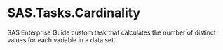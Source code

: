 # SAS.Tasks.Cardinality
SAS Enterprise Guide custom task that calculates the number of distinct values for each variable in a data set.
